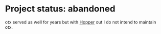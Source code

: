 # Project status: abandoned

otx served us well for years but with [Hopper](http://www.hopperapp.com) out I do not intend to maintain otx.
